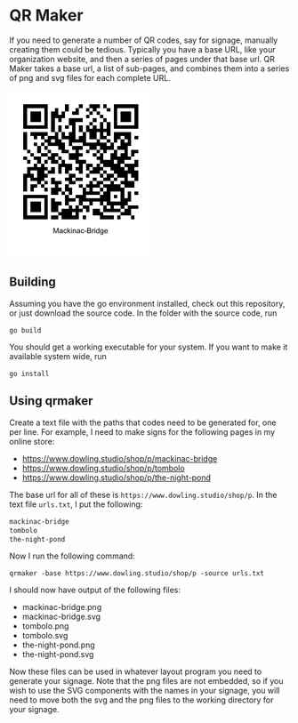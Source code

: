 # QR Maker

If you need to generate a number of QR codes, say for signage, manually creating them could be tedious.  Typically you have a base URL, like your organization website, and then a series of pages under that base url.  QR Maker takes a base url, a list of sub-pages, and combines them into a series of png and svg files for each complete URL.

![Example QR Code](mackinac-bridge-example.png)

## Building

Assuming you have the go environment installed, check out this repository, or just download the source code. In the folder with the source code, run

    go build

You should get a working executable for your system.  If you want to make it available system wide, run

    go install

## Using qrmaker

Create a text file with the paths that codes need to be generated for, one per line.  For example, I need to make signs for the following pages in my online store:

* https://www.dowling.studio/shop/p/mackinac-bridge
* https://www.dowling.studio/shop/p/tombolo
* https://www.dowling.studio/shop/p/the-night-pond

The base url for all of these is `https://www.dowling.studio/shop/p`. In the text file `urls.txt`, I put the following:

    mackinac-bridge
    tombolo
    the-night-pond

Now I run the following command:

    qrmaker -base https://www.dowling.studio/shop/p -source urls.txt

I should now have output of the following files:

* mackinac-bridge.png
* mackinac-bridge.svg
* tombolo.png
* tombolo.svg
* the-night-pond.png
* the-night-pond.svg

Now these files can be used in whatever layout program you need to generate your signage.  Note that the png files are not embedded, so if you wish to use the SVG components with the names in your signage, you will need to move both the svg and the png files to the working directory for your signage.